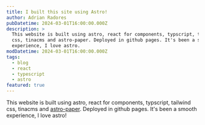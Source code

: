 ```yaml
---
title: I built this site using Astro!
author: Adrian Radores
pubDatetime: 2024-03-01T16:00:00.000Z
description: >
  This website is built using astro, react for components, typscript, tailwind
  css, tinacms and astro-paper. Deployed in github pages. It's been a smooth
  experience, I love astro.
modDatetime: 2024-03-01T16:00:00.000Z
tags:
  - blog
  - react
  - typescript
  - astro
featured: true
---
```


This website is built using astro, react for components, typscript, tailwind css, tinacms and [astro-paper](https://github.com/satnaing/astro-paper "astro-paper"). Deployed in github pages. It's been a smooth experience, I love astro!
